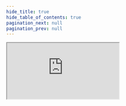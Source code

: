 ```yaml
--- 
hide_title: true
hide_table_of_contents: true
pagination_next: null
pagination_prev: null
---
```


<iframe src="https://www.processon.com/embed/64f3c75d6ece22263c47cd39"></iframe>